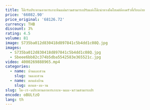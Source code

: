 ```yaml
---
title: โต๊ะรับประทานอาหารเกาะหินแผ่นรวมสามารถปรับแต่งโต๊ะนําทางยืดไสลด์ห้องครัวที่เรียบง่าย
price: '66082.90'
price_original: '68126.72'
currency: THB
discount: 3%
rating: 4.5
volume: 81
image: S735ba012d830418d897841c5b4dd1c08Q.jpg
images:
  - S735ba012d830418d897841c5b4dd1c08Q.jpg
  - Sbeee6bb82c374b5dba5542583e365521c.jpg
video: 4000269888965.mp4
categories:
  - name: บ้านและสวน
    slug: านและสวน
  - name: ตกแต่งบ้าน
    slug: ตกแต-งบ-าน
slug: โต-ะร-บประทานอาหารเกาะห-นแผ-นรวมสามารถปร
encode: oBULtzO
lang: th
---
```

  